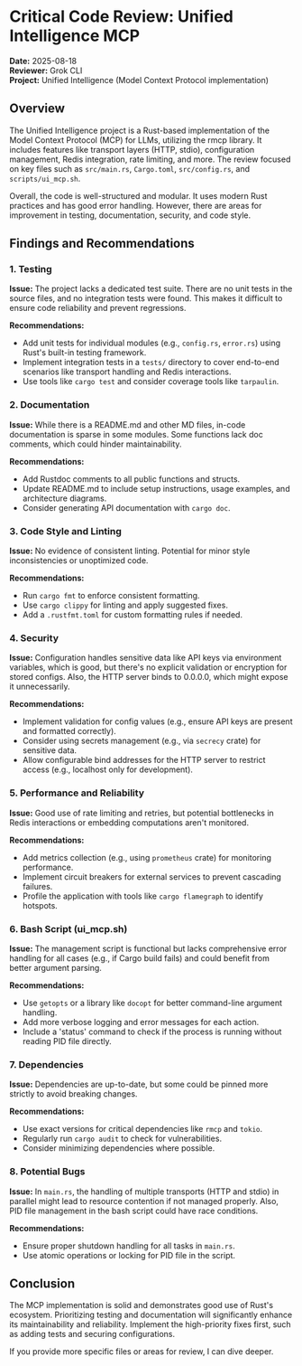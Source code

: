 # Critical Code Review: Unified Intelligence MCP

**Date:** 2025-08-18  
**Reviewer:** Grok CLI  
**Project:** Unified Intelligence (Model Context Protocol implementation)

## Overview
The Unified Intelligence project is a Rust-based implementation of the Model Context Protocol (MCP) for LLMs, utilizing the rmcp library. It includes features like transport layers (HTTP, stdio), configuration management, Redis integration, rate limiting, and more. The review focused on key files such as `src/main.rs`, `Cargo.toml`, `src/config.rs`, and `scripts/ui_mcp.sh`.

Overall, the code is well-structured and modular. It uses modern Rust practices and has good error handling. However, there are areas for improvement in testing, documentation, security, and code style.

## Findings and Recommendations

### 1. Testing
**Issue:** The project lacks a dedicated test suite. There are no unit tests in the source files, and no integration tests were found. This makes it difficult to ensure code reliability and prevent regressions.

**Recommendations:**
- Add unit tests for individual modules (e.g., `config.rs`, `error.rs`) using Rust's built-in testing framework.
- Implement integration tests in a `tests/` directory to cover end-to-end scenarios like transport handling and Redis interactions.
- Use tools like `cargo test` and consider coverage tools like `tarpaulin`.

### 2. Documentation
**Issue:** While there is a README.md and other MD files, in-code documentation is sparse in some modules. Some functions lack doc comments, which could hinder maintainability.

**Recommendations:**
- Add Rustdoc comments to all public functions and structs.
- Update README.md to include setup instructions, usage examples, and architecture diagrams.
- Consider generating API documentation with `cargo doc`.

### 3. Code Style and Linting
**Issue:** No evidence of consistent linting. Potential for minor style inconsistencies or unoptimized code.

**Recommendations:**
- Run `cargo fmt` to enforce consistent formatting.
- Use `cargo clippy` for linting and apply suggested fixes.
- Add a `.rustfmt.toml` for custom formatting rules if needed.

### 4. Security
**Issue:** Configuration handles sensitive data like API keys via environment variables, which is good, but there's no explicit validation or encryption for stored configs. Also, the HTTP server binds to 0.0.0.0, which might expose it unnecessarily.

**Recommendations:**
- Implement validation for config values (e.g., ensure API keys are present and formatted correctly).
- Consider using secrets management (e.g., via `secrecy` crate) for sensitive data.
- Allow configurable bind addresses for the HTTP server to restrict access (e.g., localhost only for development).

### 5. Performance and Reliability
**Issue:** Good use of rate limiting and retries, but potential bottlenecks in Redis interactions or embedding computations aren't monitored.

**Recommendations:**
- Add metrics collection (e.g., using `prometheus` crate) for monitoring performance.
- Implement circuit breakers for external services to prevent cascading failures.
- Profile the application with tools like `cargo flamegraph` to identify hotspots.

### 6. Bash Script (ui_mcp.sh)
**Issue:** The management script is functional but lacks comprehensive error handling for all cases (e.g., if Cargo build fails) and could benefit from better argument parsing.

**Recommendations:**
- Use `getopts` or a library like `docopt` for better command-line argument handling.
- Add more verbose logging and error messages for each action.
- Include a 'status' command to check if the process is running without reading PID file directly.

### 7. Dependencies
**Issue:** Dependencies are up-to-date, but some could be pinned more strictly to avoid breaking changes.

**Recommendations:**
- Use exact versions for critical dependencies like `rmcp` and `tokio`.
- Regularly run `cargo audit` to check for vulnerabilities.
- Consider minimizing dependencies where possible.

### 8. Potential Bugs
**Issue:** In `main.rs`, the handling of multiple transports (HTTP and stdio) in parallel might lead to resource contention if not managed properly. Also, PID file management in the bash script could have race conditions.

**Recommendations:**
- Ensure proper shutdown handling for all tasks in `main.rs`.
- Use atomic operations or locking for PID file in the script.

## Conclusion
The MCP implementation is solid and demonstrates good use of Rust's ecosystem. Prioritizing testing and documentation will significantly enhance its maintainability and reliability. Implement the high-priority fixes first, such as adding tests and securing configurations.

If you provide more specific files or areas for review, I can dive deeper.